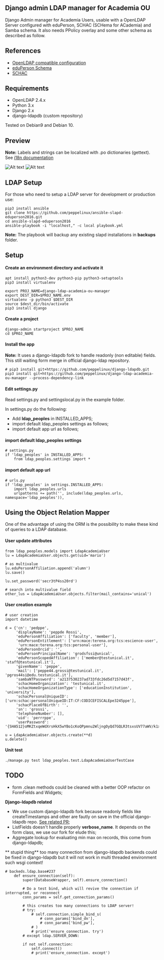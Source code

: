 Django admin LDAP manager for Academia OU
-----------------------------------------
Django Admin manager for Academia Users, usable with a OpenLDAP Server configured with eduPerson, SCHAC (SCHema for ACademia) and Samba schema. It also needs PPolicy overlay and some other schema as described as follow.

References
----------

- [OpenLDAP compatible configuration](https://github.com/peppelinux/ansible-slapd-eduperson2016)
- [eduPerson Schema](https://software.internet2.edu/eduperson/internet2-mace-dir-eduperson-201602.html)
- [SCHAC](https://wiki.refeds.org/display/STAN/SCHAC)

Requirements
------------

- OpenLDAP 2.4.x
- Python 3.x
- Django 2.x
- django-ldapdb (custom repository)


Tested on Debian9 and Debian 10.

Preview
-------

**Note:** Labels and strings can be localized with .po dictionaries (gettext). See [i18n documentation](https://docs.djangoproject.com/en/dev/topics/i18n/translation/)

![Alt text](img/search.png)
![Alt text](img/preview.png)

LDAP Setup
-----
For those who need to setup a LDAP server for development or production use:
````
pip3 install ansible
git clone https://github.com/peppelinux/ansible-slapd-eduperson2016.git
cd ansible-slapd-eduperson2016
ansible-playbook -i "localhost," -c local playbook.yml
````
**Note:** The playbook will backup any existing slapd installations in **backups** folder.

Setup
-----

#### Create an environment directory and activate it
````
apt install python3-dev python3-pip python3-setuptools
pip3 install virtualenv

export PROJ_NAME=django-ldap-academia-ou-manager
export DEST_DIR=$PROJ_NAME.env
virtualenv -p python3 $DEST_DIR
source $dest_dir/bin/activate
pip3 install django
````

#### Create a project
````
django-admin startproject $PROJ_NAME
cd $PROJ_NAME
````

#### Install the app
**Note:** It uses a django-ldapdb fork to handle readonly (non editable) fields. This still waiting form merge in official django-ldap repository.

````
# pip3 install git+https://github.com/peppelinux/django-ldapdb.git
pip3 install git+https://github.com/peppelinux/django-ldap-academia-ou-manager --process-dependency-link
````

#### Edit settings.py
Read settings.py and settingslocal.py in the example folder.

In settings.py do the following:

- Add **ldap_peoples** in INSTALLED_APPS;
- import default ldap_peoples settings as follows;
- import default app url as follows;

#### import default ldap_peoples settings
````
# settings.py
if 'ldap_peoples' in INSTALLED_APPS:
    from ldap_peoples.settings import *
````
#### import default app url
````
# urls.py
if 'ldap_peoples' in settings.INSTALLED_APPS:
    import ldap_peoples.urls
    urlpatterns += path('', include(ldap_peoples.urls, namespace='ldap_peoples')),
````

Using the Object Relation Mapper
--------------------------------
One of the advantage of using the ORM is the possibility to make these kind of queries
to a LDAP database.

#### User update attributes
````
from ldap_peoples.models import LdapAcademiaUser
lu = LdapAcademiaUser.objects.get(uid='mario')

# as multivalue
lu.eduPersonAffiliation.append('alumn')
lu.save()

lu.set_password('secr3tP4ss20rd')

# search into multivalue field
other_lus = LdapAcademiaUser.objects.filter(mail_contains='unical')

````

#### User creation example
````
# user creation
import datetime

d = {'cn': 'pedppe',
     'displayName': 'peppde Rossi',
     'eduPersonAffiliation': ['faculty', 'member'],
     'eduPersonEntitlement': ['urn:mace:terena.org:tcs:escience-user',
      'urn:mace:terena.org:tcs:personal-user'],
     'eduPersonOrcid': '',
     'eduPersonPrincipalName': 'grodsfssi@unical',
     'eduPersonScopedAffiliation': ['member@testunical.it', 'staff@testunical.it'],
     'givenName': 'peppe',
     'mail': ['peppe44.grossi@testunical.it', 'pgros44si@edu.testunical.it'],
     'sambaNTPassword': 'a2137530237ad733fdc26d5d7157d43f',
     'schacHomeOrganization': 'testunical.it',
     'schacHomeOrganizationType': ['educationInstitution', 'university'],
     'schacPersonalUniqueID': ['urn:schac:personalUniqueID:IT:CF:CODICEFISCALEpe3245ppe'],
     'schacPlaceOfBirth': '',
     'sn': 'grossi',
     'telephoneNumber': [],
     'uid': 'perrrppe',
     'userPassword': '{SHA512}oMKZtxqeWdXrsHkX5wYBo1cKoQPpmnu2WljngOyQd7GQLR3tsxsUV77aWV/k1x13m2ypytR2JmzAdZDjHYSyBg=='}

u = LdapAcademiaUser.objects.create(**d)
u.delete()
````

#### Unit test
````
./manage.py test ldap_peoples.test.LdapAcademiaUserTestCase
````

TODO
----
 - form .clean methods could be cleaned with a better OOP refactor on FormFields and Widgets;


 **Django-ldapdb related**
 - We use custom django-ldapdb fork because readonly fields like createTimestamps and other are fautly on save in the official django-ldapdb repo. [See related PR](https://github.com/django-ldapdb/django-ldapdb/pull/185);
 - ListFields doesn't handle properly **verbose_name**. It depends on the form class, we use our fork for elude this;
 - Aggregate lookup for evaluating min max on records, this come from django-ldapdb;

** stupid thing**
too many connection from django-ldapdb backends could be fixed in django-ldapdb but it will not work in multi threaded environment such wsgi context!

````
# backeds.ldap.base#237
    def ensure_connection(self):
        super(DatabaseWrapper, self).ensure_connection()

        # Do a test bind, which will revive the connection if interrupted, or reconnect
        conn_params = self.get_connection_params()

        # this creates too many connections to LDAP server!
        # try:
            # self.connection.simple_bind_s(
                # conn_params['bind_dn'],
                # conn_params['bind_pw'],
            # )
            # print('ensure_connection. try')
        # except ldap.SERVER_DOWN:

        if not self.connection:
            self.connect()
            # print('ensure_connection. except')
````
